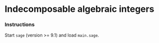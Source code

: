 # Indecomposable algebraic integers

### Instructions

Start `sage` (version >= 9.1) and load `main.sage`.